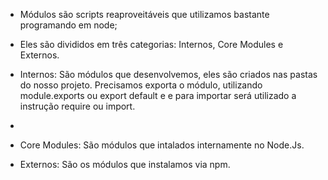 - Módulos são scripts reaproveitáveis que utilizamos bastante programando em node;
- Eles são divididos em três categorias: Internos, Core Modules e Externos.
- Internos: São módulos que desenvolvemos, eles são criados nas pastas do nosso projeto. Precisamos exporta o módulo, utilizando module.exports ou export default e e para importar será utilizado a instrução require ou import.

- 
- Core Modules: São módulos que intalados internamente no Node.Js.
- Externos: São os módulos que instalamos via npm.


